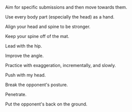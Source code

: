 Aim for specific submissions and then move towards them.

Use every body part (especially the head) as a hand.

Align your head and spine to be stronger.

Keep your spine off of the mat.

Lead with the hip.

Improve the angle.

Practice with exaggeration, incrementally, and slowly.

Push with my head.

Break the opponent's posture.

Penetrate.

Put the opponent's back on the ground.
